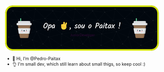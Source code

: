 ![Header](./github-header-image.png)
- 👋 Hi, I’m @Pedro-Paitax
- 👌 I'm small dev, which still learn about small thigs, so keep cool :)
<!---
Pedro-Paitax/Pedro-Paitax is a ✨ special ✨ repository because its `README.md` (this file) appears on your GitHub profile.
You can click the Preview link to take a look at your changes.
--->
